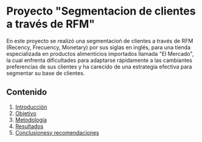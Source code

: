 # Proyecto "Segmentacion de clientes a través de RFM"
En este proyecto se realizó una segmentacioń de clientes a través de RFM (Recency, Frecuency, Monetary) por sus siglas en inglés, para una tienda especializada en productos alimenticios importados llamada "El Mercado", la cual enfrenta dificultades para adaptarse rápidamente a las cambiantes preferencias de sus clientes y ha carecido de una estrategia efectiva para segmentar su base de clientes. 

## Contenido
1. [Introducción]()
2. [Objetivo]()
3. [Metodología]()
4. [Resultados]()
5. [Conclusionesy recomendaciones]()


